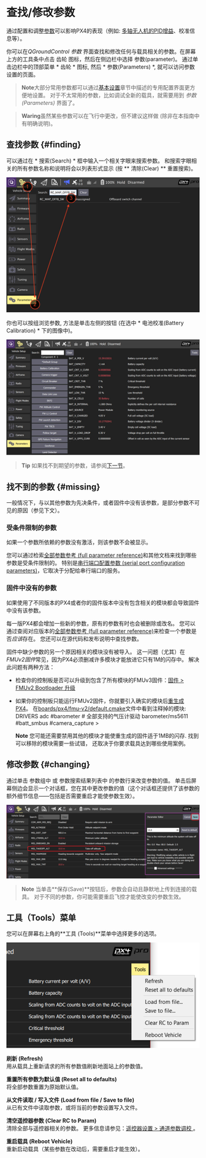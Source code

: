 # 查找/修改参数

通过配置和调整[参数](../advanced_config/parameter_reference.md)可以影响PX4的表现（例如: [多轴无人机的PID增益](../config_mc/pid_tuning_guide_multicopter.md)、校准信息等）。

你可以在*QGroundControl 参数* 界面查找和修改任何与载具相关的参数。在屏幕上方的工具条中点击 齿轮 图标，然后在侧边栏中选择 参数(parameter)。 通过单击边栏中的顶部菜单 * 齿轮 * 图标, 然后 * 参数(Parameters) *, 就可以访问参数设置的页面。

> **Note**大部分常用参数都可以通过[基本设置](../config/README.md)章节中描述的专用配置界面更方便地设置。 对于不太常用的参数，比如调试全新的载具，就需要用到 *参数(Parameters)* 界面了。

<span></span>

> **Waring**虽然某些参数可以在飞行中更改，但不建议这样做 (除非在本指南中有明确说明)。

## 查找参数 {#finding}

可以通过在 * 搜索(Search) * 框中输入一个相关字眼来搜索参数。 和搜索字眼相关的所有参数名称和说明将会以列表形式显示 (按 ** 清除(Clear) ** 重置搜索)。

![搜索参数](../../assets/qgc/setup/parameters/parameters_search.jpg)

你也可以按组浏览参数, 方法是单击左侧的按钮 (在选中 * 电池校准(Battery Calibration) * 下的图像中)。

![参数界面](../../assets/qgc/setup/parameters/parameters_px4.jpg)

> **Tip** 如果找不到期望的参数，请参阅[下一节](#missing)。

## 找不到的参数 {#missing}

一般情况下，与以其他参数为先决条件，或者固件中没有该参数，是部分参数不可见的原因（参见下文）。

### 受条件限制的参数

如果一个参数所依赖的参数没有激活，则该参数不会被显示。

您可以通过检索[全部参数参考 (full parameter reference)](../advanced_config/parameter_reference.md)和其他文档来找到哪些参数是受条件限制的。 特别是[串行端口配置参数 (serial port configuration parameters)](../peripherals/serial_configuration.md)，它取决于分配给串行端口的服务。

### 固件中没有的参数

如果使用了不同版本的PX4或者你的固件版本中没有包含相关的模块都会导致固件中没有该参数。

每一版PX4都会增加一些新的参数，原有的参数有时也会被删除或改名。 您可以通过查阅对应版本的[全部参数参考 (full parameter reference)](../advanced_config/parameter_reference.md)来检查一个参数是否*应该*存在。 您还可以在源代码和发布说明中查找参数。

固件中缺少参数的另一个原因相关的模块没有被导入。 这一问题（尤其）在*FMUv2固件*常见，因为PX4必须删减许多模块才能放进它只有1M的闪存中。 解决此问题有两种方法：

- 检查你的控制板是否可以升级到包含了所有模块的FMUv3固件：[固件 > FMUv2 Bootloader 升级](../config/firmware.md#bootloader)
- 如果你的控制板只能运行FMUv2固件，你就要引入确实的模块后[重生成PX4](https://dev.px4.io/master/en/setup/building_px4.html)。 在[boards/px4/fmu-v2/default.cmake](https://github.com/PX4/Firmware/blob/master/boards/px4/fmu-v2/default.cmake)文件中看到注释掉的模块: 
        DRIVERS
            adc
            #barometer # 全部支持的气压计驱动
            barometer/ms5611
            #batt_smbus
            #camera_capture > 
    
    **Note** 您可能还需要禁用其他的模块才能使重生成的固件适于1MB的闪存. 找到可以移除的模块需要一些试错， 还取决于你要求载具达到哪些使用案例。

## 修改参数 {#changing}

通过单击 参数组中 或 参数搜索结果列表中 的参数行来改变参数的值。 单击后屏幕侧边会显示一个对话框，您在其中更改参数的值（这个对话框还提供了该参数的额外细节信息——包括是否需要重启才能使参数生效）。

![改变参数的值](../../assets/qgc/setup/parameters/parameters_changing.png)

> **Note** 当单击**保存(Save)**按钮后，参数会自动且静默地上传到连接的载具。 对于不同的参数，你可能需要重启飞控才能使改变的参数生效。

## 工具（Tools）菜单

您可以在屏幕右上角的**工具 (Tools)**菜单中选择更多的选项。

![工具菜单](../../assets/qgc/setup/parameters/parameters_tools_menu.png)

**刷新 (Refresh)** <br />用从载具上重新请求的所有参数值刷新地面站上的参数值。

**重置所有参数为默认值 (Reset all to defaults)** <br />将全部参数重置为原始默认值。

**从文件读取 / 写入文件 (Load from file / Save to file)** <br />从已有文件中读取参数，或将当前的参数设置写入文件。

**清空遥控器参数 (Clear RC to Param)** <br />清除全部与遥控器相关的参数。 更多信息请参见：[遥控器设置 > 通道参数调校 ](../config/radio.md#param-tuning-channels)。

**重启载具 (Reboot Vehicle)** <br />重新启动载具（某些参数在改动后，需要重启才能生效）。